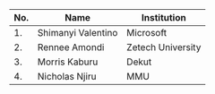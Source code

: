 | No. | Name                   | Institution            |
| --- |------------------------|------------------------|
| 1.  | Shimanyi Valentino     | Microsoft              | 
| 2.  | Rennee Amondi          | Zetech University      |
| 3.  | Morris Kaburu          | Dekut                       |
|4.   |  Nicholas Njiru         |MMU                    |
